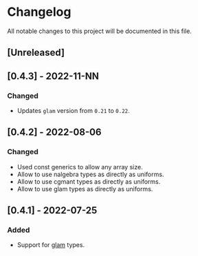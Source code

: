 # Changelog
All notable changes to this project will be documented in this file.

## [Unreleased]

## [0.4.3] - 2022-11-NN
### Changed 
- Updates `glam` version from `0.21` to `0.22`.

## [0.4.2] - 2022-08-06
### Changed
- Used const generics to allow any array size.
- Allow to use nalgebra types as directly as uniforms.
- Allow to use cgmant types as directly as uniforms.
- Allow to use glam types as directly as uniforms.

## [0.4.1] - 2022-07-25
### Added
- Support for [glam](https://github.com/bitshifter/glam-rs) types.